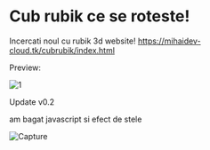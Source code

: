 
# Cub rubik ce se roteste!

Incercati noul cu rubik 3d website! https://mihaidev-cloud.tk/cubrubik/index.html




Preview:

![1](https://user-images.githubusercontent.com/69433258/153017925-c896e037-67e6-4b2c-b0b9-8d42c541aa18.png)



Update v0.2

am bagat javascript si efect de stele

![Capture](https://user-images.githubusercontent.com/69433258/153017686-e3b6cbaa-1048-4e23-8217-ffd5e328c4c0.PNG)
